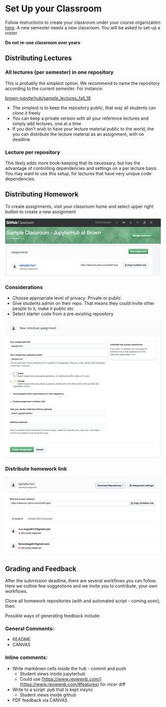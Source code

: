 # Set Up your Classroom

Follow instructions to create your classroom under your course organization [here](https://classroom.github.com/classrooms). A new semester needs a new classroom. You will be asked to set-up a roster.

**Do not re-use classroom over years**

## Distributing Lectures

### All lectures \(per semester\) in one repository

This is probably the simplest option. We recommend to name the repository according to the current semester. For instance:

[brown-jupyterhub/sample\_lectures\_fall\_18](https://github.com/brown-jupyterhub/sample_lectures_fall_18)

* The simplest is to keep the repository public, that way all students can _clone it_  freely
* You can keep a private version with all your reference lectures and simply add lectures, one at a time
* If you don't wish to have your lecture material public to the world, the you can distribute the lecture material as an assignment, with no deadline

### Lecture per repository

This likely adds more book-keeping that its necessary, but has the advantage of controlling dependencies and settings on a per lecture basis. You may want to use this setup, for lectures that have very unique code dependencies.

## Distributing Homework

To create assignments, visit your classroom home and select upper right button to create a new assignment

![](../.gitbook/assets/untitled-4ceb5872-7fb9-4afa-8fe0-c1b541ac2533.png)

### Considerations

* Choose appropriate level of privacy: Private or public
* Give students admin on their repo. That means they could invite other people to it, make it public etc
* Select starter code from a pre-existing repository

![](../.gitbook/assets/untitled-96a093f7-8c01-4a01-a03f-29aa107240a8.png)

### Distribute homework link

![](../.gitbook/assets/untitled-c529885f-2a07-4515-9439-170b146e2fd1.png)

## Grading and Feedback

After the submission deadline, there are several workflows you can follow. Here we outline few suggestions and we invite you to contribute, your own workflows.

Clone all homework repositories \(with and automated script - coming soon\), then:

Possible ways of generating feedback include:

### General Comments:

* README
* CANVAS

### Inline comments:

* Write markdown cells inside the hub - commit and push
  * Student views inside jupyterhub
  * Could use [https://www.reviewnb.com/](https://www.reviewnb.com/#features) for nicer diff
* Write to a script .pyb that is kept insync
  * Student views inside github
* PDF feedback via CANVAS


